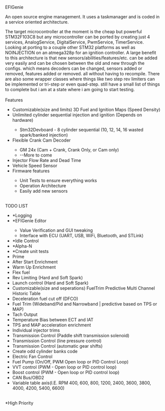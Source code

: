 EFIGenie

An open source engine management. It uses a taskmanager and is coded in a service oriented architecture.

The target microcontroller at the moment is the cheap but powerful STM32F103C8 but any microcontroller can be ported by creating just 4 services, AnalogService, DigitalService, PwmService, TimerService. Looking at porting to a couple other STM32 platforms as well as NOINJECTION on an atmega328p for an ignition controller. A large benefit to this architecture is that new sensors/abilities/features/etc. can be added very easily and can be chosen between the old and new through the configs. which means decoders can be changed, sensors added or removed, features added or removed. all without having to recompile. There are also some wrapper classes where things like two step rev limiters can be implemented or tri-step or even quad-step. still have a small list of things to complete but i am at a state where i am going to start testing.
<br>
<br>
Features<br>
<ul>
  <li>Customizable(size and limits) 3D Fuel and Ignition Maps (Speed Density)</li>
  <li>Unlimited cylinder sequential injection and ignition (Depends on hardware)</li>
    <ul>
      <li>Stm32Devboard - 8 cylinder sequential (10, 12, 14, 16 wasted spark/banked injection)</li>
    </ul>
  <li>Flexible Crank Cam Decoder</li>
    <ul>
      <li>GM 24x (Cam + Crank, Crank Only, or Cam only)</li>
      <li>--More to come</li>
    </ul>
  <li>Injector Flow Rate and Dead Time</li>
  <li>Vehicle Speed Sensor</li>
  <li>Firmware features</li>
    <ul>
      <li>Unit Tests to ensure everything works</li>
      <li>Operation Architecture</li>
      <li>Easily add new sensors</li>
    </ul>
</ul>
<br>
TODO LIST<br>
<ul>
  <li>*Logging</li>
  <li>*EFIGenie Editor</li>
    <ul>
      <li>Value Verification and GUI tweaking</li>
      <li>Interface with ECU (UART, USB, WiFi, Bluetooth, and STLink)</li>
    </ul>
  <li>*Idle Control</li>
  <li>*Alpha-N</li>
  <li>*Create unit tests</li>
  <li>Prime</li>
  <li>After Start Enrichment</li>
  <li>Warm Up Enrichment</li>
  <li>Flex fuel</li>
  <li>Rev Limiting (Hard and Soft Spark)</li>
  <li>Launch control (Hard and Soft Spark)</li>
  <li>Customizable(size and seperations) FuelTrim Predictive Multi Channel Historic Table</li>
  <li>Deceleration fuel cut off (DFCO)</li>
  <li>Fuel Trim (Wideband/Pid and Narrowband | predictive based on TPS or MAP)</li>
  <li>Tach Output</li>
  <li>Temperature Bias between ECT and IAT</li>
  <li>TPS and MAP acceleration enrichment</li>
  <li>Individual injector trims</li>
  <li>Transmission Control (Paddle shift transmission solenoid)</li>
  <li>Transmission Control (line pressure control)</li>
  <li>Transmission Control (automatic gear shifts)</li>
  <li>Create odd cylinder banks code</li>
  <li>Electric Fan Control</li>
  <li>Fuel Pump (On/Off, PWM Open loop or PID Control Loop)</li>
  <li>VVT control (PWM - Open loop or PID control loop)</li>
  <li>Boost control (PWM - Open loop or PID control loop)</li>
  <li>CAN Bus/OBD2</li>
  <li>Variable table axis(I.E. RPM 400, 600, 800, 1200, 2400, 3600, 3800, 4000, 4200, 5400, 6600)</li>
</ul><br>
  *High Priority
